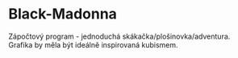 # Black-Madonna
Zápočtový program - jednoduchá skákačka/plošinovka/adventura.<br>
Grafika by měla být ideálně inspirovaná kubismem.
